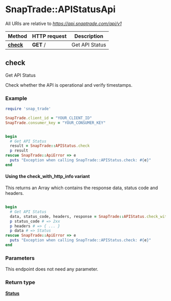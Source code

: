 # SnapTrade::APIStatusApi

All URIs are relative to *https://api.snaptrade.com/api/v1*

| Method | HTTP request | Description |
| ------ | ------------ | ----------- |
| [**check**](APIStatusApi.md#check) | **GET** / | Get API Status |

## check

Get API Status

Check whether the API is operational and verify timestamps.

### Example

```ruby
require 'snap_trade'

SnapTrade.client_id = "YOUR_CLIENT_ID"
SnapTrade.consumer_key = "YOUR_CONSUMER_KEY"


begin
  # Get API Status
  result = SnapTrade::APIStatus.check
  p result
rescue SnapTrade::ApiError => e
  puts "Exception when calling SnapTrade::APIStatus.check: #{e}"
end
```

#### Using the check_with_http_info variant

This returns an Array which contains the response data, status code and headers.

```ruby

begin
  # Get API Status
  data, status_code, headers, response = SnapTrade::APIStatus.check_with_http_info
  p status_code # => 2xx
  p headers # => { ... }
  p data # => Status
rescue SnapTrade::ApiError => e
  puts "Exception when calling SnapTrade::APIStatus.check: #{e}"
end
```

### Parameters

This endpoint does not need any parameter.

### Return type

[**Status**](Status.md)

